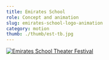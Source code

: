 ```yaml
---
title: Emirates School
role: Concept and animation
slug: emirates-school-logo-animation
category: motion
thumb: ./thumb/est-tb.jpg
---
```


[![Emirates School Theater Festival](https://res.cloudinary.com/marcomontalbano/image/upload/v1622370167/video_to_markdown/images/youtube--R86ONY7i_JQ-c05b58ac6eb4c4700831b2b3070cd403.jpg)](https://youtu.be/R86ONY7i_JQ "Emirates School Theater Festival")
